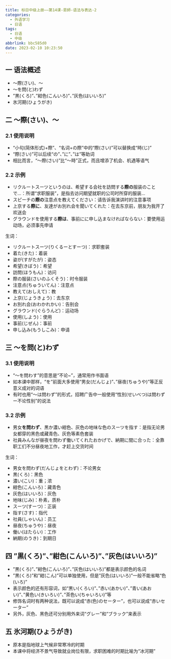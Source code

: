```yaml
---
title: 标日中级上册——第14课-恩師-语法与表达-2
categories:
  - 外语学习
  - 日语
tags:
  - 日语
  - 中级
abbrlink: bbc585d0
date: 2023-02-10 10:23:50
---
```

## 一 语法概述

* ～際(さい)、～
* ～を問(と)わず
* ”黒(くろ)”、”紺色(こんいろ)”、”灰色(はいいろ)”
* 氷河期(ひょうがき)

<!--more-->

## 二 ～際(さい)、～

### 2.1 使用说明

* “小句(简体形式)+際”、“名词+の際”中的“際(さい)”可以替换成“時(じ)”
* “際(さい)”可以后续“の”、”に”、”は”等助词
* 相比而言，“～際(さい)”比“～時”正式，而且增添了机会、机遇等语气

### 2.2 示例

* リクルートスーツというのは、希望する会社を訪問する**際の**服装のことで...：所谓“求职服装”，是指去访问期望就职的公司时所穿的服装...
* スピーチの**際の**注意点を教えてください：请告诉我演讲时的注意事项
* 上京する**際に**、友達がお別れ会を聞いてくれた：在去东京前，朋友为我开了欢送会
* グラウンドを使用する**際は**、事前にに申し込まなければならない：要使用运动场，必须事先申请

生词：

* リクルートスーツ(りくるーとすーつ)：求职套装
* 着た(きた)：着装
* 姿が(すがたが)：姿态
* 希望(きぼう)：希望
* 訪問(ほうもん)：访问
* 際の服装(さいのふくそう)：时令服装
* 注意点(ちゅういてん)：注意点
* 教えて(おしえて)：教
* 上京(じょうきょう)：去东京
* お別れ会(おわかれかい)：告别会
* グラウンド(ぐらうんど)：运动场
* 使用(しよう)：使用
* 事前(じぜん)：事前
* 申し込み(もうしこみ)：申请

## 三 ～を問(と)わず

### 3.1 使用说明

* “～を問わす”的意思是“不论~”，通常用作书面语
* 如本课中那样，“を”前面大多使用“男女(だんじょ)”、”昼夜(ちゅうや)”等正反意义成对的词语
* 有时也用“～は問わず”的形式，招聘广告中一般使用“性別(せいべつ)は問わずー不论性别”的说法

### 3.2 示例

* 男女**を問わず**、黒か濃い紺色、灰色の地味な色のスーツを指す：是指无论男女都穿的黑色或藏青色、灰色等素色套装
* 社員みんなが昼夜を問わず働いてくれたおかげで、納期に間に合った：全靠职工们不分昼夜地工作，才赶上交货时间

生词：

* 男女を問わず(だんじょをとわず)：不论男女
* 黒(くろ)：黑色
* 濃い(こい)：重；浓
* 紺色(こんいろ)：藏青色
* 灰色(はいいろ)：灰色
* 地味(じみ)：朴素，质朴
* スーツ(すーつ)：正装
* 指す(さす)：指代
* 社員(しゃいん)：员工
* 昼夜(ちゅうや)：昼夜
* 働い(はたらい)：工作
* 納期(のうき)：到期日

## 四 ”黒(くろ)”、”紺色(こんいろ)”、”灰色(はいいろ)”

* ”黒(くろ)”、”紺色(こんいろ)”、”灰色(はいいろ)”都是表示颜色的名词
* ”黒(くろ)”和”紺(こん)”可以单独使用，但是”灰色(はいいろ)”一般不能省略“色(いろ)”
* 表示颜色的还有形容词，如“黒い(くろい)”、”赤い(あかい)”、”青い(あおい)”、”黄色い(きいろい)”、”茶色い(ちゃいろい)”等
* 修饰名词时有两种说法，既可以说成“赤(色)のセーター”，也可以说成“赤いセーター”
* 另外，灰色、黑色还可分别用外来词“グレー”和“ブラック”来表示

## 五 氷河期(ひょうがき)

* 原本是指地球上气候非常寒冷的时期
* 本课中将经济不景气导致就业岗位有限，求职困难的时期比喻为“冰河期”